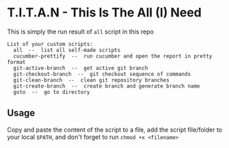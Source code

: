 # T.I.T.A.N - This Is The All (I) Need

This is simply the run result of `all` script in this repo

```
List of your custom scripts:
  all  --  list all self-made scripts
  cucumber-prettify  --  run cucumber and open the report in pretty format
  git-active-branch  --  get active git branch
  git-checkout-branch  --  git checkout sequence of commands
  git-clean-branch  --  clean git repository branches
  git-create-branch  --  create branch and generate branch name
  goto  --  go to directory
```

## Usage

Copy and paste the content of the script to a file, add the script file/folder to your local `$PATH`, and don't forget to run `chmod +x <filename>`
